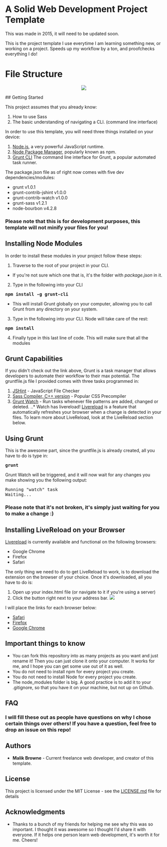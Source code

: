 # A Solid Web Development Project Template

This was made in 2015, it will need to be updated soon.

This is the project template I use everytime I am learning something new, or working on a project. Speeds up my workflow by a ton, and proofchecks everything I do!

# File Structure

<p align='center'>
<img src="http://i.imgur.com/4951IoP.png">
</p>
## Getting Started

This project assumes that you already know:

1. How to use Sass
2. The basic understanding of navigating a CLI. (command line interface)

In order to use this template, you will need three things installed on your device:

1. [Node.js](https://nodejs.org/en/download), a very powerful JavaScript runtime.
2. [Node Package Manager](https://docs.npmjs.com/getting-started/installing-node), popularly known as npm.
3. [Grunt CLI](http://gruntjs.com/getting-started) The command line interface for Grunt, a popular automated task runner.

The package.json file as of right now comes with five dev dependencies/modules: 

* grunt v1.0.1
* grunt-contrib-jshint v1.0.0
* grunt-contrib-watch v1.0.0
* grunt-sass v1.2.1
* node-bourbon v4.2.8

### Please note that this is for development purposes, this template will not minify your files for you!

## Installing Node Modules

In order to install these modules in your project follow these steps: 

1. Traverse to the root of your project in your CLI.
 
 - If you're not sure which one that is, it's the folder with *package.json* in it.
 
2. Type in the following into your CLI

 <pre><b>npm install -g grunt-cli</b></pre> 

 - This will install Grunt globally on your computer, allowing you to call Grunt from any directory on your system.

3. Type in the following into your CLI. Node will take care of the rest:

 <pre><b>npm install</b></pre> 

4. Finally type in this last line of code. This will make sure that all the modules 

## Grunt Capabilities

If you didn't check out the link above, Grunt is a task manager that allows developers to automate their workflow to their max potential. The gruntfile.js file I provided comes with three tasks programmed in:

1. [JSHint](https://github.com/gruntjs/grunt-contrib-jshint) - JavaScript File Checker
2. [Sass Compiler, C++ version](https://github.com/sindresorhus/grunt-sass) - Popular CSS Precompiler
3. [Grunt Watch](https://github.com/gruntjs/grunt-contrib-watch) - Run tasks whenever file patterns are added, changed or deleted.
..* Watch has livereload! [Livereload](http://livereload.com) is a feature that automatically refreshes your browser when a change is detected in your files. To learn more about LiveReload, look at the LiveReload section below.

## Using Grunt

This is the awesome part, since the gruntfile.js is already created, all you have to do is type in:

<pre><b>grunt</b></pre>

Grunt Watch will be triggered, and it will now wait for any changes you make showing you the following output:

<pre>Running "watch" task <br>Waiting...</pre>

### Please note that it's not broken, it's simply just waiting for you to make a change :)

## Installing LiveReload on your Browser

[Livereload](http://livereload.com) is currently available and functional on the following browsers:

- Google Chrome
- Firefox
- Safari

The only thing we need to do to get LiveReload to work, is to download the extension on the browser of your choice. Once it's downloaded, all you have to do is:

1. Open up your index.html file (or navigate to it if you're using a server)
2. Click the button right next to your address bar. <img src="http://i.imgur.com/Y6xfV0D.png">

I will place the links for each browser below:

- [Safari](http://download.livereload.com/2.1.0/LiveReload-2.1.0.safariextz)
- [Firefox](https://addons.mozilla.org/en-US/firefox/addon/livereload)
- [Google Chrome](https://chrome.google.com/webstore/detail/livereload/jnihajbhpnppcggbcgedagnkighmdlei)

## Important things to know

- You can fork this repository into as many projects as you want and just rename it! Then you can just clone it onto your computer. It works for me, and I hope you can get some use out of it as well.
- You do not need to install npm for every project you create.
- You do not need to install Node for every project you create.
- The node_modules folder is big. A good practice is to add it to your .gitignore, so that you have it on your machine, but not up on Github.

## FAQ

### I will fill these out as people have questions on why I chose certain things over others! If you have a question, feel free to drop an issue on this repo!

## Authors

* **Malik Browne** - Current freelance web developer, and creator of this template.

## License

This project is licensed under the MIT License - see the [LICENSE.md](LICENSE.md) file for details

## Acknowledgments

* Thanks to a bunch of my friends for helping me see why this was so important. I thought it was awesome so I thought I'd share it with everyone. If it helps one person learn web development, it's worth it for me. Cheers!
